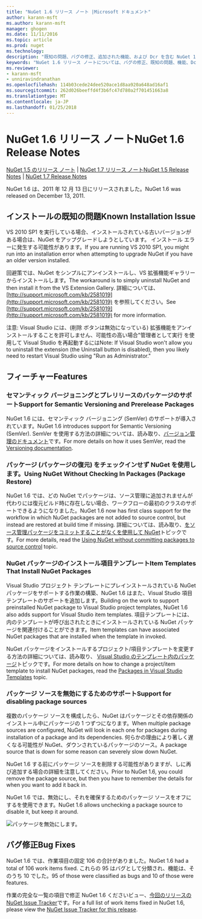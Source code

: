 ```yaml
---
title: "NuGet 1.6 リリース ノート |Microsoft ドキュメント"
author: karann-msft
ms.author: karann-msft
manager: ghogen
ms.date: 11/11/2016
ms.topic: article
ms.prod: nuget
ms.technology: 
description: "既知の問題、バグの修正、追加された機能、および Dcr を含む NuGet 1.6 リリース ノートです。"
keywords: "NuGet 1.6 リリース ノートについては、バグの修正、既知の問題、機能、Dcr を追加します。"
ms.reviewer:
- karann-msft
- unniravindranathan
ms.openlocfilehash: 114b03cede24dee520ace1d8aa920a648ad16af1
ms.sourcegitcommit: 262d026beeffd4f3b6fc47d780a2f701451663a8
ms.translationtype: MT
ms.contentlocale: ja-JP
ms.lasthandoff: 01/25/2018
---
```

 # <a name="nuget-16-release-notes"></a><span data-ttu-id="f43d7-104">NuGet 1.6 リリース ノート</span><span class="sxs-lookup"><span data-stu-id="f43d7-104">NuGet 1.6 Release Notes</span></span>

<span data-ttu-id="f43d7-105">[NuGet 1.5 のリリース ノート](../release-notes/nuget-1.5.md) | [NuGet 1.7 リリース ノート](../release-notes/nuget-1.7.md)</span><span class="sxs-lookup"><span data-stu-id="f43d7-105">[NuGet 1.5 Release Notes](../release-notes/nuget-1.5.md) | [NuGet 1.7 Release Notes](../release-notes/nuget-1.7.md)</span></span>

<span data-ttu-id="f43d7-106">NuGet 1.6 は、2011 年 12 月 13 日にリリースされました。</span><span class="sxs-lookup"><span data-stu-id="f43d7-106">NuGet 1.6 was released on December 13, 2011.</span></span>

## <a name="known-installation-issue"></a><span data-ttu-id="f43d7-107">インストールの既知の問題</span><span class="sxs-lookup"><span data-stu-id="f43d7-107">Known Installation Issue</span></span>
<span data-ttu-id="f43d7-108">VS 2010 SP1 を実行している場合、インストールされている古いバージョンがある場合は、NuGet をアップグレードしようとしています。 インストール エラーに発生する可能性があります。</span><span class="sxs-lookup"><span data-stu-id="f43d7-108">If you are running VS 2010 SP1, you might run into an installation error when attempting to upgrade NuGet if you have an older version installed.</span></span>

<span data-ttu-id="f43d7-109">回避策では、NuGet をシンプルにアンインストールし、VS 拡張機能ギャラリーからインストールします。</span><span class="sxs-lookup"><span data-stu-id="f43d7-109">The workaround is to simply uninstall NuGet and then install it from the VS Extension Gallery.</span></span>  <span data-ttu-id="f43d7-110">詳細については、[http://support.microsoft.com/kb/2581019](http://support.microsoft.com/kb/2581019) を参照してください。</span><span class="sxs-lookup"><span data-stu-id="f43d7-110">See [http://support.microsoft.com/kb/2581019](http://support.microsoft.com/kb/2581019) for more information.</span></span>

<span data-ttu-id="f43d7-111">注意: Visual Studio には、(削除 ボタンは無効になっている) 拡張機能をアンインストールすることを許可しません、可能性の高い場合"管理者として実行 を使用して Visual Studio を再起動するには</span><span class="sxs-lookup"><span data-stu-id="f43d7-111">Note: If Visual Studio won't allow you to uninstall the extension (the Uninstall button is disabled), then you likely need to restart Visual Studio using "Run as Administrator."</span></span>

## <a name="features"></a><span data-ttu-id="f43d7-112">フィーチャー</span><span class="sxs-lookup"><span data-stu-id="f43d7-112">Features</span></span>

### <a name="support-for-semantic-versioning-and-prerelease-packages"></a><span data-ttu-id="f43d7-113">セマンティック バージョニングとプレリリースのパッケージのサポート</span><span class="sxs-lookup"><span data-stu-id="f43d7-113">Support for Semantic Versioning and Prerelease Packages</span></span>
<span data-ttu-id="f43d7-114">NuGet 1.6 には、セマンティック バージョニング (SemVer) のサポートが導入されています。</span><span class="sxs-lookup"><span data-stu-id="f43d7-114">NuGet 1.6 introduces support for Semantic Versioning (SemVer).</span></span> <span data-ttu-id="f43d7-115">SemVer を使用する方法の詳細については、読み取り、[バージョン管理のドキュメント](../create-packages/prerelease-packages.md)です。</span><span class="sxs-lookup"><span data-stu-id="f43d7-115">For more details on how it uses SemVer, read the [Versioning documentation](../create-packages/prerelease-packages.md).</span></span>

### <a name="using-nuget-without-checking-in-packages-package-restore"></a><span data-ttu-id="f43d7-116">パッケージ (パッケージの復元) をチェックインせず NuGet を使用します。</span><span class="sxs-lookup"><span data-stu-id="f43d7-116">Using NuGet Without Checking In Packages (Package Restore)</span></span>
<span data-ttu-id="f43d7-117">NuGet 1.6 では、どの NuGet でパッケージは、ソース管理に追加されませんが代わりには復元ビルド時に存在しない場合、ワークフローの最初のクラスのサポートできるようになりました。</span><span class="sxs-lookup"><span data-stu-id="f43d7-117">NuGet 1.6 now has first class support for the workflow in which NuGet packages are not added to source control, but instead are restored at build time if missing.</span></span> <span data-ttu-id="f43d7-118">詳細については、読み取り、[をソース管理パッケージをコミットすることがなくを使用して NuGet](../consume-packages/packages-and-source-control.md)トピックです。</span><span class="sxs-lookup"><span data-stu-id="f43d7-118">For more details, read the [Using NuGet without committing packages to source control](../consume-packages/packages-and-source-control.md) topic.</span></span>

### <a name="item-templates-that-install-nuget-packages"></a><span data-ttu-id="f43d7-119">NuGet パッケージのインストール項目テンプレート</span><span class="sxs-lookup"><span data-stu-id="f43d7-119">Item Templates That Install NuGet Packages</span></span>
<span data-ttu-id="f43d7-120">Visual Studio プロジェクト テンプレートにプレインストールされている NuGet パッケージをサポートする作業の構築、NuGet 1.6 はまた、Visual Studio 項目テンプレートのサポートを追加します。</span><span class="sxs-lookup"><span data-stu-id="f43d7-120">Building on the work to support preinstalled NuGet package to Visual Studio project templates, NuGet 1.6 also adds support for Visual Studio item templates.</span></span> <span data-ttu-id="f43d7-121">項目テンプレートには、内のテンプレートが呼び出されたときにインストールされている NuGet パッケージを関連付けることができます。</span><span class="sxs-lookup"><span data-stu-id="f43d7-121">Item templates can have associated NuGet packages that are installed when the template in invoked.</span></span>

<span data-ttu-id="f43d7-122">NuGet パッケージをインストールするプロジェクト/項目テンプレートを変更する方法の詳細については、読み取り、 [Visual Studio のテンプレート内のパッケージ](../visual-studio-extensibility/visual-studio-templates.md)トピックです。</span><span class="sxs-lookup"><span data-stu-id="f43d7-122">For more details on how to change a project/item template to install NuGet packages, read the [Packages in Visual Studio Templates](../visual-studio-extensibility/visual-studio-templates.md) topic.</span></span>

### <a name="support-for-disabling-package-sources"></a><span data-ttu-id="f43d7-123">パッケージ ソースを無効にするためのサポート</span><span class="sxs-lookup"><span data-stu-id="f43d7-123">Support for disabling package sources</span></span>
<span data-ttu-id="f43d7-124">複数のパッケージ ソースを構成したら、NuGet はパッケージとその依存関係のインストール中にパッケージの 1 つずつになります。</span><span class="sxs-lookup"><span data-stu-id="f43d7-124">When multiple package sources are configured, NuGet will look in each one for packages during installation of a package and its dependencies.</span></span> <span data-ttu-id="f43d7-125">何らかの理由により著しく遅くなる可能性が NuGet、ダウンされているパッケージのソース。</span><span class="sxs-lookup"><span data-stu-id="f43d7-125">A package source that is down for some reason can severely slow down NuGet.</span></span>

<span data-ttu-id="f43d7-126">NuGet 1.6 する前にパッケージ ソースを削除する可能性がありますが、しに再び追加する場合の詳細を注意してください。</span><span class="sxs-lookup"><span data-stu-id="f43d7-126">Prior to NuGet 1.6, you could remove the package source, but then you have to remember the details for when you want to add it back in.</span></span>

<span data-ttu-id="f43d7-127">NuGet 1.6 では、無効にし、それを確保するためのパッケージ ソースをオフにするを使用できます。</span><span class="sxs-lookup"><span data-stu-id="f43d7-127">NuGet 1.6 allows unchecking a package source to disable it, but keep it around.</span></span>

![パッケージを無効にします。](./media/package-source-with-disabled-source.png)

## <a name="bug-fixes"></a><span data-ttu-id="f43d7-129">バグ修正</span><span class="sxs-lookup"><span data-stu-id="f43d7-129">Bug Fixes</span></span>
<span data-ttu-id="f43d7-130">NuGet 1.6 では、作業項目の固定 106 の合計がありました。</span><span class="sxs-lookup"><span data-stu-id="f43d7-130">NuGet 1.6 had a total of 106 work items fixed.</span></span> <span data-ttu-id="f43d7-131">これらの 95 はバグとして分類され、機能は、そのうち 10 でした。</span><span class="sxs-lookup"><span data-stu-id="f43d7-131">95 of those were classified as bugs and 10 of those were features.</span></span>

<span data-ttu-id="f43d7-132">作業の完全な一覧の項目で修正 NuGet 1.6 くださいビュー、[今回のリリースの NuGet Issue Tracker](http://nuget.codeplex.com/workitem/list/advanced?keyword=&status=Closed&type=All&priority=All&release=NuGet%201.6&assignedTo=All&component=All&sortField=Votes&sortDirection=Descending&page=0)です。</span><span class="sxs-lookup"><span data-stu-id="f43d7-132">For a full list of work items fixed in NuGet 1.6, please view the [NuGet Issue Tracker for this release](http://nuget.codeplex.com/workitem/list/advanced?keyword=&status=Closed&type=All&priority=All&release=NuGet%201.6&assignedTo=All&component=All&sortField=Votes&sortDirection=Descending&page=0).</span></span>

